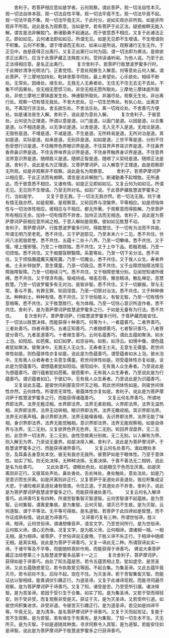 <!-- { "loadSidebar": true } -->
　　舍利子。若菩萨相应意如是学者。云何观察。谓此菩萨。观一切法自性本灭。观一切法自体本寂。观一切法自性平等。观一切法毕竟不生。观一切法毕竟不起。观一切法毕竟不集。观一切法毕竟无灭。于此时分。说如实观亦非所观。如是非所观非不所观。说此是名为观察意。当如是学。若有菩萨于此正法。疑惑痴瞑无能入解。谓言是法非解脱门。断诸勤勇不起通达。而于彼意悉不相应。又复于此诸法正见。即如如见。云何诸法即如如见。所谓无见。如是无见即不生增语。不生增语则不积集。云何不积集。谓于增语而无有对。如来以是所说。观察诸行无生无作。于正见中。由是获得正出离行。又复正出离行以何为因。谓一切法即为佛法。是故欲求正出离行。应当于此菩萨藏正法殊胜义利。受持读诵听闻。为他人说。乃至于此正法得相应意。是名正出离行。
　　复次舍利子。若菩萨行胜慧波罗蜜多行时。于此微妙清净光明法门。正善觉悟。于意处观察生入解意。何等意处云何入解。谓此菩萨。于三摩地加持处。毗钵舍那寻伺处。最上希望处。心乐欲处。相续不断处。无常处。因缘处。缘生处。无我无人无寿者处。无住无不住无去无不去处。不集不坏因果处。空无相无愿惯习处。非空无相无愿所取处。三摩地三摩钵底所取处。非依三摩地三摩钵底发生处。神通智所取处。非漏尽处。观察无生处。非出离行处。观察一切有情无我处。不舍大悲处。见一切生恐怖处。有执心处。出离贪处。不离现行贪法处。舍五欲乐处。不舍法乐处。离一切戏论处。不舍善巧方便处。如是诸法皆生入解。舍利子。说此是为意处入解。
　　复次舍利子。于彼意处。云何说为正理道。所谓以意是道。以门是道。以面门是道。以因是道。以合集是道。以不相违是道。以无诤论是道。以舍是道。无入无不入是道。无戏论是道。无毁呰是道。不增是道。不减是道。不生是道。无所转易是道。无所对治是道。真如是道。实际是道。如来是道。无别异是道。如如是道。三世平等是道。分别不住色受想行识是道。不住眼界色界眼识界是道。不住耳界声界耳识界是道。不住鼻界香界鼻识界是道。不住舌界味界舌识界是道。不住身界触界身识界是道。不住意界法界意识界是道。随顺胜义是道。随顺正智是道。随顺了义契经是道。随顺正法是道。舍利子。说此是名为正理道。又菩萨摩诃萨。以入解意于正理道。由是观察即无所观。如是非观察非不观察。说此是名为观察意。
　　舍利子。若菩萨摩诃萨以相应意。于此正法而有痴瞑。谓言是法非解脱门。断诸勤勇不起增胜。无所通达。而于彼意悉不相应。又诸有情。如是正见即如如见。又复云何为如如见。所谓无见。无见则不生增语。乃至无所对名。如前广说。于此菩萨藏胜慧波罗蜜多之行。当如是学。
　　又复于意无我。于一切法无我亦然。若一切法无我。则于诸有情无我亦然。如是观察。是观察意。又轮回界与涅槃界。平等相应。如是烦恼体性与一切法体性相应。彼相应与不相应。都无所著。于观察意而得胜解。乃至菩萨所有相应无余。加持一切有情而不弃舍。加持正法而无相违。舍利子。说此是为菩萨摩诃萨获相应意所闻之相。于意入解如是观察。彼如如见胜慧不动。
　　复次舍利子。菩萨摩诃萨。行胜慧波罗蜜多行时。得胜慧住。于一切有为法而不共故。所谓无明乃至老死。悉不共住。又于萨迦耶见。乃至本末六十二见。悉不共住。世间八法若毁若誉。悉不共住。五蕴十二处十八界。乃至一切攀缘。悉不共住。又于慢。增上慢邪慢。乃至二十随烦恼。悉不共住。又于上中下品。若粗若细。乃至一切烦恼。悉不共住。又于痴闇盲瞑翳障。系絷等处。乃至一切下劣分法。悉不共住。又于烦恼魔蕴魔天魔死魔。乃至一切魔业。悉不共住。又于我人众生。寿者养者。士夫补特伽罗。意生儒童。乃至一切我见。悉不共住。又于业障烦恼障法障见障报障智障。乃至一切相续习气。悉不共住。又于相障思惟分别。见闻觉知诸所缠缚。悉不共住。又于悭贪布施。毁戒持戒。嗔恚忍辱。懈怠精进。散乱禅定。恶慧胜慧。乃至一切波罗蜜多有无对治。是智非智。悉不共住。又于一切僻报。常与无常。善与不善。有罪无罪。轮回涅盘。乃至一切邪对治法。悉不共住。又于种种佛法。种种刹土。种种有情。悉不共住。又于世俗胜义。有智无智。乃至一切有情作意相等。悉不共住。又于胜慧胜行。有为体相。乃至一切住心意识所造作者。悉不共住。舍利子。是为菩萨摩诃萨胜慧波罗蜜多之行。于如是无量有为行法。悉不共住。
　　复次舍利子。菩萨摩诃萨。行胜慧波罗蜜多行时。于菩萨藏而能安住。于一切法以胜慧决择。而能获得十种善巧。何等为十。一者蕴善巧。二者界善巧。三者处善巧。四者谛善巧。五者正知善巧。六者随顺善巧。七者智识善巧。八者菩提分善巧。九者圣道善巧。十者缘生善巧。云何名蕴善巧。谓此五蕴如聚沫。如水上泡。如阳焰。如芭蕉。如幻如梦。如空谷响。如影。如浮云。如境中像。谓色蕴者犹如聚沫。彼聚沫中。无我无人无众生。无寿者无士夫。无意生无儒童。若世间体性如是。则色蕴体性亦复如是。说此是为色蕴善巧。谓受蕴者如水上泡。彼水泡中。无有我人众者寿者士夫意生儒童。若世间体性如是。则受蕴体性亦复如是。说此是为受蕴善巧。谓想蕴者犹如阳焰。彼阳焰中。无有我人众生寿者。乃至说此是为想蕴善巧。谓行蕴者犹如芭蕉。彼芭蕉中。无有我人众生寿者。乃至说此是为行蕴善巧。谓识蕴者如幻。于彼幻中。无有我人众生寿者。乃至说此是为识蕴善巧。
　　又复说此五蕴。是彼世间刹那变异坏灭之相。若此世间体性如是。则彼世间体性亦然。云何体性。所谓苦无常性。彼蕴体性亦复如是。舍利子。说此是为菩萨摩诃萨于胜慧波罗蜜多之行。而能获得诸蕴善巧。
　　又复云何名界善巧。所谓地界即法界。法界无粗涩相。水界即法界。法界无柔软相。火界即法界。法界无温热相。风界即法界。法界无动转相。眼识界即法界。法界无瞻视相。耳识界即法界。法界无对表声相。鼻识界即法界。法界无能嗅香相。舌识界即法界。法界无能了味相。身识界即法界。法界无能觉触相。意识界即法界。法界无能观察相。如是自体界与法界。无二无别。又复欲界色界无色界。无二无别。轮回界涅盘界。无二无别。此空界一切法界。无二无别。由性空故离分别故。无二无别。以入解有为界。则入解无为界。乃至说无量界。如是决择入解。舍利子。说此是为菩萨摩诃萨。于胜慧波罗蜜多之行。而能获得诸界善巧。
　　又复云何名处善巧。谓此眼处本空。及耳鼻舌身意处本空。彼无有我亦无我所。彼菩萨如是于眼体性。乃至于意体性。如实了知。则无处决择。无种种决择。无善决择。于善不善法无二相转。说此是名为处善巧。
　　又此处善巧。谓眼处色处。如是眼见于色而生厌离。如是厌离则非正行。又彼耳处声处。鼻处香处。舌处味处。身处触处。意处法处。如是乃至意识而生厌离。如是厌离则非正行。又复菩萨于圣道处非圣道处。皆应积集成证大悲。于诸险难非圣道处诸有情类。令住正道。于其道处亦不弃舍。舍利子。说此是为菩萨摩诃萨胜慧波罗蜜多之行。而能获得诸处善巧。
　　又复云何名入解谛善巧。此谛善巧复有四种。所谓苦智集智灭智道智。云何苦智谓不起蕴故。是为苦智。云何集智。谓离爱集故。是为集智。云何灭智。谓灭已不生故。是为灭智。云何道智。谓于平等法。无平等可得故。是名道智。若菩萨于此四谛如是智慧。而不作证成熟有情。说此是为谛善巧。
　　又谛善巧复有三种。所谓世俗谛。胜义谛。相谛。云何世俗谛。谓诸想像音声。语言文字。乃至世间所行。是为世俗谛。云何胜义谛。谓心无所缘。况复文字。是为胜义谛。云何相谛。谓诸相一相。一相无相。是为相谛。彼菩萨。于世俗谛说无疲倦。于胜义谛不失正行。于相谛中随顺无相。是真实相。说此是为菩萨于谛善巧。又复一谛此无二种。所谓寂谛此实一谛。于诸平等及不平等。而能随转真妙作用。而能获得于谛善巧。
佛说大乘菩萨藏正法经卷第三十五胜慧波罗蜜多品第十一之三
　　复次舍利子。菩萨摩诃萨。获得如是于谛善巧。由此了知五蕴是苦。若令五蕴苦相止息。犹如虚空。是苦圣谛。又此五蕴随惑爱见。若令执取爱见等因。不起合集。为集圣谛。又此五蕴毕竟灭尽。若令前际不生。后际不起。现在不住。为灭圣谛。若于苦智集智灭智。而能证达以智相续。能善调伏引趣正行。为道圣谛。又复于此诸谛现观。而能寻伺遍尽观察。是为菩萨摩诃萨于谛善巧。又复了知。诸受是苦。乃至受所引摄。诸决择智。是为苦圣谛。若因于受引生于合集。如实了知。是为集圣谛。又若于受而得轻安。则于受非受。而复观察非受是灭。获证于灭。是为灭圣谛。又若受所引道。如彼世间积集进求。非受非道。令彼苦灭引趣正行。是为道圣谛。若见如是四谛平等。毕竟无见。是为清净。是名菩萨摩诃萨于谛善巧。又复于灭而起现证。复能于苦不生观察。是为苦智。若有缘生于有离有。是为集智。了知一切生本不生。灭无所灭。是为灭智。于如是道随其种类。寻求伺察令入其智。是为道智。若能安住如是谛智。说此是为菩萨摩诃萨于胜慧波罗蜜多之行获谛善巧。
